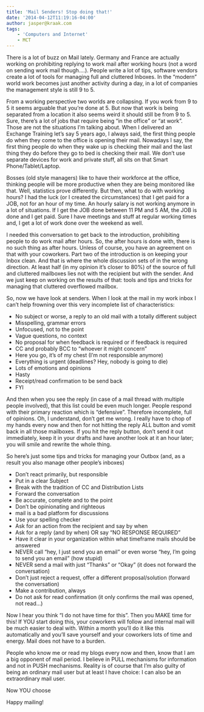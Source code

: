 ```yaml
---
title: 'Mail Senders! Stop doing that!'
date: '2014-04-12T11:19:16-04:00'
author: jasper@kraak.com
tags:
    - 'Computers and Internet'
    - MCT
---
```


There is a lot of buzz on Mail lately. Germany and France are actually working on prohibiting replying to work mail after working hours (not a word on sending work mail though….). People write a lot of tips, software vendors create a lot of tools for managing full and cluttered Inboxes. In the “modern” world work becomes just another activity during a day, in a lot of companies the management style is still 9 to 5.

From a working perspective two worlds are collapsing. If you work from 9 to 5 it seems arguable that you’re done at 5. But now that work is being separated from a location it also seems weird it should still be from 9 to 5. Sure, there’s a lot of jobs that require being “in the office” or “at work”. Those are not the situations I’m talking about. When I delivered an Exchange Training let’s say 5 years ago, I always said, the first thing people do when they come to the office is opening their mail. Nowadays I say, the first thing people do when they wake up is checking their mail and the last thing they do before they go to bed is checking their mail. We don’t use separate devices for work and private stuff, all sits on that Smart Phone/Tablet/Laptop.

Bosses (old style managers) like to have their workforce at the office, thinking people will be more productive when they are being monitored like that. Well, statistics prove differently. But then, what to do with working hours? I had the luck (or I created the circumstances) that I get paid for a JOB, not for an hour of my time. An hourly salary is not working anymore in a lot of situations. If I get the JOB done between 11 PM and 5 AM, the JOB is done and I get paid. Sure I have meetings and stuff at regular working times and, I get a lot of work done over the weekend as well.

I needed this conversation to get back to the introduction, prohibiting people to do work mail after hours. So, the after hours is done with, there is no such thing as after hours. Unless of course, you have an agreement on that with your coworkers. Part two of the introduction is on keeping your Inbox clean. And that is where the whole discussion sets of in the wrong direction. At least half (in my opinion it’s closer to 80%) of the source of full and cluttered mailboxes lies not with the recipient but with the sender. And we just keep on working on the results of that: tools and tips and tricks for managing that cluttered overflowed mailbox.

So, now we have look at senders. When I look at the mail in my work inbox I can’t help frowning over this very incomplete list of characteristics:

- No subject or worse, a reply to an old mail with a totally different subject
- Misspelling, grammar errors
- Unfocused, not to the point
- Vague questions, no context
- No proposal for when feedback is required or if feedback is required
- CC and probably BCC to “whoever it might concern”
- Here you go, it’s of my chest (I’m not responsible anymore)
- Everything is urgent (deadlines? Hey, nobody is going to die)
- Lots of emotions and opinions
- Hasty
- Receipt/read confirmation to be send back
- FYI

And then when you see the reply (in case of a mail thread with multiple people involved), that this list could be even much longer. People respond with their primary reaction which is “defensive”. Therefore incomplete, full of opinions. Oh, I understand, don’t get me wrong. I really have to chop of my hands every now and then for not hitting the reply ALL button and vomit back in all those mailboxes. If you hit the reply button, don’t send it out immediately, keep it in your drafts and have another look at it an hour later; you will smile and rewrite the whole thing.

So here’s just some tips and tricks for managing your Outbox (and, as a result you also manage other people’s inboxes)

- Don’t react primarily, but responsible
- Put in a clear Subject
- Break with the tradition of CC and Distribution Lists
- Forward the conversation
- Be accurate, complete and to the point
- Don’t be opinionating and righteous
- mail is a bad platform for discussions
- Use your spelling checker
- Ask for an action from the recipient and say by when
- Ask for a reply (and by when) OR say “NO RESPONSE REQUIRED”
- Have it clear in your organization within what timeframe mails should be answered
- NEVER call “hey, I just send you an email” or even worse “hey, I’m going to send you an email” (how stupid)
- NEVER send a mail with just “Thanks” or “Okay” (it does not forward the conversation)
- Don’t just reject a request, offer a different proposal/solution (forward the conversation)
- Make a contribution, always
- Do not ask for read confirmation (it only confirms the mail was opened, not read…)

Now I hear you think “I do not have time for this”. Then you MAKE time for this! If YOU start doing this, your coworkers will follow and internal mail will be much easier to deal with. Within a month you’ll do it like this automatically and you’ll save yourself and your coworkers lots of time and energy. Mail does not have to a burden.

People who know me or read my blogs every now and then, know that I am a big opponent of mail period. I believe in PULL mechanisms for information and not in PUSH mechanisms. Reality is of course that I’m also guilty of being an ordinary mail user but at least I have choice: I can also be an extraordinary mail user.

Now YOU choose

Happy mailing!
